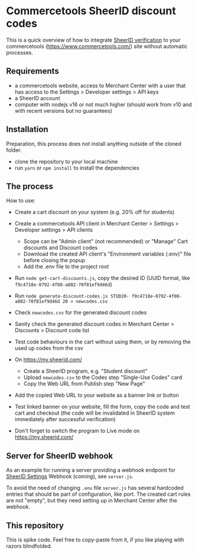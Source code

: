 # Commercetools SheerID discount codes

This is a quick overview of how to integrate [SheerID verification](https://www.sheerid.com/) to your commercetools (https://www.commercetools.com/) site without automatic processes.

## Requirements
- a commercetools website, access to Merchant Center with a user that has access to the Settings > Developer settings > API keys
- a SheerID account
- computer with nodejs v16 or not much higher (should work from v10 and with recent versions but no guarantees)

## Installation 

Preparation, this process does not install anything outside of the cloned folder.

- clone the repository to your local machine
- run `yarn` or `npm install` to install the dependencies

## The process

How to use:
- Create a cart discount on your system (e.g. 20% off for students)
- Create a commercetools API client in Merchant Center > Settings > Developer settings > API clients
    - Scope can be "Admin client" (not recommended) or "Manage" Cart discounts and Discount codes
    - Download the created API client's "Environment variables (.env)" file before closing the popup
    - Add the .env file to the project root
- Run `node get-cart-discounts.js`, copy the desired ID (UUID format, like `f9c4718e-0792-4f08-a802-70f81ef9d46d`)
- Run `node generate-discount-codes.js STUD20- f9c4718e-0792-4f08-a802-70f81ef9d46d 20 > newcodes.csv`
- Check `newcodes.csv` for the generated discount codes
- Sanity check the generated discount codes in Merchant Center > Discounts > Discount code list
- Test code behaviours in the cart without using them, or by removing the used up codes from the csv
- On https://my.sheerid.com/ 
    - Create a SheerID program, e.g. "Student discount"
    - Upload `newcodes.csv` to the Codes step "Single-Use Codes" card
    - Copy the Web URL from Publish step "New Page"

- Add the copied Web URL to your website as a banner link or button
- Test linked banner on your website, fill the form, copy the code and test cart and checkout (the code will be invalidated in SheerID system immediately after successful verification)
- Don't forget to switch the program to Live mode on https://my.sheerid.com/ 

## Server for SheerID webhook

As an example for running a server providing a webhook endpoint for [SheerID Settings](https://my.sheerid.com/settings) Webhook (coming), see `server.js`.

To avoid the need of changing `.env` file `server.js` has several hardcoded entries that should be part of configuration,
like port.
The created cart rules are not "empty", but they need setting up in Merchant Center after the webhook.

## This repository

This is spike code. Feel free to copy-paste from it, if you like playing with razors blindfolded.
